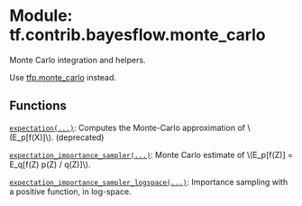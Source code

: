 <div itemscope itemtype="http://developers.google.com/ReferenceObject">
<meta itemprop="name" content="tf.contrib.bayesflow.monte_carlo" />
<meta itemprop="path" content="Stable" />
</div>

# Module: tf.contrib.bayesflow.monte_carlo

Monte Carlo integration and helpers.

<!-- Placeholder for "Used in" -->

Use [tfp.monte_carlo](/probability/api_docs/python/tfp/monte_carlo) instead.

## Functions

[`expectation(...)`](../../../tf/contrib/bayesflow/monte_carlo/expectation.md): Computes the Monte-Carlo approximation of \\(E_p[f(X)]\\). (deprecated)

[`expectation_importance_sampler(...)`](../../../tf/contrib/bayesflow/monte_carlo/expectation_importance_sampler.md): Monte Carlo estimate of \\(E_p[f(Z)] = E_q[f(Z) p(Z) / q(Z)]\\).

[`expectation_importance_sampler_logspace(...)`](../../../tf/contrib/bayesflow/monte_carlo/expectation_importance_sampler_logspace.md): Importance sampling with a positive function, in log-space.

